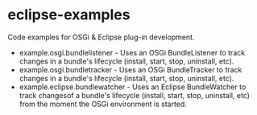 eclipse-examples
================
Code examples for OSGi & Eclipse plug-in development.

- example.osgi.bundlelistener - Uses an OSGi BundleListener to track changes in a bundle's lifecycle (install, start, stop, uninstall, etc).
- example.osgi.bundletracker - Uses an OSGi BundleTracker to track changes in a bundle's lifecycle (install, start, stop, uninstall, etc).
- example.eclipse.bundlewatcher - Uses an Eclipse BundleWatcher to track changesof a bundle's lifecycle (install, start, stop, uninstall, etc) from the moment the OSGi environment is started.

